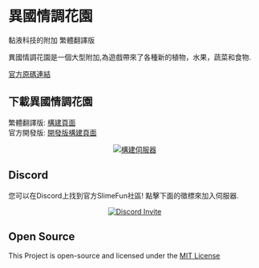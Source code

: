 # 異國情調花園
黏液科技的附加 繁體翻譯版<br>

異國情調花園是一個大型附加,為遊戲帶來了各種新的植物，水果，蔬菜和食物.<br>

[官方原碼連結](https://github.com/TheBusyBiscuit/ExoticGarden)
## 下載異國情調花園
繁體翻譯版: [構建頁面](https://xmikux.github.io/builds/xMikux/ExoticGarden/master)<br>
官方開發版: [開發版構建頁面](https://thebusybiscuit.github.io/builds/TheBusyBiscuit/ExoticGarden/master/)
<p align="center">
  <a href="https://xmikux.github.io/builds/xMikux/ExoticGarden/master/">
    <img src="https://xmikux.github.io/builds/xMikux/ExoticGarden/master/badge.svg" alt="構建伺服器"/>
  </a>
</p>

## Discord
您可以在Discord上找到官方SlimeFun社區!
點擊下面的徵標來加入伺服器.
<p align="center">
  <a href="https://discord.gg/fsD4Bkh">
    <img src="https://img.shields.io/discord/565557184348422174?color=7289DA&label=Discord&style=for-the-badge" alt="Discord Invite"/>
  </a>
</p>

## Open Source
This Project is open-source and licensed under the [MIT License](https://github.com/TheBusyBiscuit/ExoticGarden/blob/master/LICENSE)